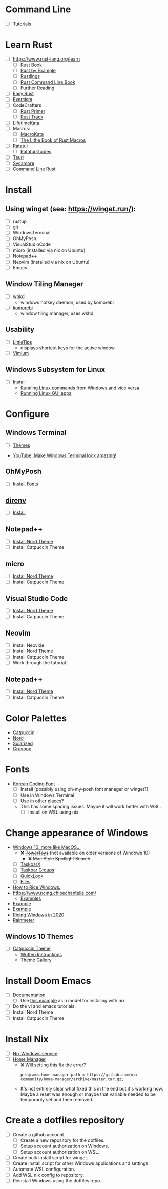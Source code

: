 # Command Line
 - [ ] [Tutorials](./command-line.md)

# Learn Rust
 - [ ] https://www.rust-lang.org/learn
   - [ ] [Rust Book](https://doc.rust-lang.org/book/)
   - [ ] [Rust by Example](https://doc.rust-lang.org/rust-by-example/)
   - [ ] [Rustlings](https://github.com/rust-lang/rustlings/)
   - [ ] [Rust Command Line Book](https://rust-cli.github.io/book/index.html)
   - [ ] Further Reading
 - [ ] [Easy Rust](https://dhghomon.github.io/easy_rust/Chapter_1.html)
 - [ ] [Exercism](https://exercism.org/tracks/rust)
 - [ ] CodeCrafters
   - [ ] [Rust Primer](https://app.codecrafters.io/collections/rust-primer)
   - [ ] [Rust Track](https://app.codecrafters.io/tracks/rust)
 - [ ] [LifetimeKata](https://tfpk.github.io/lifetimekata/)
 - [ ] Macros:
   - [ ] [MacroKata](https://github.com/tfpk/macrokata)
   - [ ] [The Little Book of Rust Macros](https://veykril.github.io/tlborm/)
 - [ ] [Ratatui](https://ratatui.rs/)
   - [ ] [Ratatui Guides](https://ratatui.rs/tutorials/hello-world/)
 - [ ] [Tauri](https://beta.tauri.app/guides/)
 - [ ] [Sycamore](https://sycamore-rs.netlify.app/docs/getting_started/installation)
 - [ ] [Command Line Rust](https://github.com/kyclark/command-line-rust)

# Install

## Using winget (see: https://winget.run/):
 - [ ] rustup
 - [ ] git
 - [ ] WindowsTerminal
 - [ ] OhMyPosh
 - [ ] VisualStudioCode
 - [ ] micro (installed via nix on Ubuntu)
 - [ ] Notepad++
 - [ ] Neovim (installed via nix on Ubuntu)
 - [ ] Emacs

## Window Tiling Manager
 - [ ] [whkd](https://github.com/LGUG2Z/whkd)
   - windows hotkey daemon, used by komorebi
 - [ ] [komorebi](https://github.com/LGUG2Z/komorebi)
   - window tiling manager, uses wkhd

## Usability
 - [ ] [LittleTips](https://github.com/chenjing1294/LittleTips)
   - displays shortcut keys for the active window
 - [ ] [Vimium](https://vimium.github.io/)

## Windows Subsystem for Linux
 - [ ] [Install](https://learn.microsoft.com/en-us/windows/wsl/install)
   - [Running Linux commands from Windows and vice versa](https://learn.microsoft.com/en-us/windows/wsl/filesystems#run-linux-tools-from-a-windows-command-line)
   - [Running Linux GUI apps](https://learn.microsoft.com/en-us/windows/wsl/tutorials/gui-apps)

# Configure

## Windows Terminal
 - [ ] [Themes](https://windowsterminalthemes.dev/)
 - [YouTube:  Make Windows Terminal look amazing!](https://www.youtube.com/watch?v=AK2JE2YsKto)

## OhMyPosh
 - [ ] [Install Fonts](https://ohmyposh.dev/docs/installation/fonts)

## [direnv](https://direnv.net/)
 - [ ] [Install](https://direnv.net/docs/installation.html)

## Notepad++
 - [ ] [Install Nord Theme](https://github.com/nordtheme/notepadplusplus)
 - [ ] Install Catpuccin Theme

## micro
 - [ ] [Install Nord Theme](https://github.com/KiranWells/micro-nord-tc-colors/)
 - [ ] Install Catpuccin Theme

## Visual Studio Code
 - [ ] [Install Nord Theme](https://marketplace.visualstudio.com/items?itemName=arcticicestudio.nord-visual-studio-code)
 - [ ] Install Catpuccin Theme

## Neovim
 - [ ] Install Neovide
 - [ ] Install Nord Theme
 - [ ] Install Catpuccin Theme
 - [ ] Work through the tutorial.

## Notepad++
 - [ ] [Install Nord Theme](https://github.com/nordtheme/notepadplusplus)
 - [ ] Install Catpuccin Theme

# Color Palettes
 - [Catpuccin](https://github.com/catppuccin)
 - [Nord](https://www.nordtheme.com/)
 - [Solarized](https://ethanschoonover.com/solarized/)
 - [Gruvbox](https://github.com/morhetz/gruvbox)

# Fonts
 - [Korean Coding Font](https://github.com/naver/d2codingfont)
   - [ ] Install (possibly using oh-my-posh font manager or winget?)
   - [ ] Use in Windows Terminal
   - [ ] Use in other places?
   - This has some spacing issues. Maybe it will work better with WSL.
     - [ ] Install on WSL using nix.

# Change appearance of Windows
 - [Windows 10, more like MacOS...](https://www.youtube.com/watch?v=uCVc-7z-toE)
   - :x: ~~[PowerToys](https://github.com/microsoft/PowerToys?tab=readme-ov-file#via-winget)~~ (not available on older versions of Windows 10)
     - :x: ~~Mac Style Spotlight Search~~
   - [ ] [TaskbarX](https://chrisandriessen.nl/taskbarx)
   - [ ] [Taskbar Groups](https://github.com/tjackenpacken/taskbar-groups?tab=readme-ov-file#-how-to-download-taskbar-groups)
   - [ ] [QuickLook](https://github.com/QL-Win/QuickLook?tab=readme-ov-file#downloadinstallation)
   - [ ] [Files](https://github.com/files-community/Files)
 - [How to Rice Windows.](https://dev.to/ananddhruv295/how-to-rice-windows-2h12)
 - https://www.ricing.chloechantelle.com/
   - [Examples](https://www.dropbox.com/sh/gnwhuxk3fi9cqdc/AABCPc3tJBnzC0pYS_jY_6Xla/W10?e=1&preview=66.png)
 - [Example](https://imgur.com/gallery/Rsdhm5k)
 - [Example](https://www.reddit.com/r/desktops/comments/u66glg/windows_10_rice_jetblack/)
 - [Ricing Windows in 2020](https://gist.github.com/triplrrr/d2250db71f0b3a93ed60daa65fe5668f)
 - [Rainmeter](https://www.rainmeter.net/)

## Windows 10 Themes
 - [ ] [Catpuccin Theme](https://www.youtube.com/watch?v=kvpZx_SP2SM)
   - [Written Instructions](https://github.com/niivu/Windows-10-themes)
   - [Theme Gallery](https://www.deviantart.com/niivu/gallery/89254379/windows-10)

# Install Doom Emacs
 - [ ] [Documentation](https://github.com/doomemacs/doomemacs/blob/master/docs/getting_started.org)
   - [ ] Use [this example](https://github.com/hlissner/dotfiles/blob/master/modules/editors/emacs.nix) as a model for instaling with nix.
 - [ ] Do the vi and emacs tutorials.
 - [ ] Install Nord Theme
 - [ ] Install Catpuccin Theme

# Install Nix
 - [ ] [Nix Windows service](https://nixos.org/download#nix-install-windows)
 - [ ] [Home Manager](https://nix-community.github.io/home-manager/#sec-install-standalone)
   - :x: Will setting [this](https://nix-community.github.io/home-manager/options.xhtml#opt-programs.home-manager.path) fix the error?
     ```
     programs.home-manager.path = https://github.com/nix-community/home-manager/archive/master.tar.gz;
     ```
   - It's not entirely clear what fixed this in the end but it's working now. Maybe a reset was enough or maybe that variable needed to be temporarily set and then removed.

# Create a dotfiles repository
 - [ ] Create a github account.
   - [ ] Create a new repository for the dotfiles.
   - [ ] Setup account authorization on Windows.
   - [ ] Setup account authorization on WSL.
 - [ ] Create bulk install script for winget.
 - [ ] Create install script for other Windows applications and settings.
 - [ ] Automate WSL configuration.
 - [ ] Add WSL nix config to repository.
 - [ ] Reinstall Windows using the dotfiles repo.
